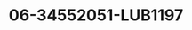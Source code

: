 ---
title: 06-34552051-LUB1197
image: /v1543919832/viterbo/06-34552051-LUB1197.jpg
brand: lubiam
layout: vestito
---